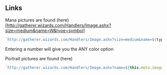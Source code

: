 ## Links

Mana pictures are found (here)[http://gatherer.wizards.com/Handlers/Image.ashx?size=medium&name=W&type=symbol]
```javascript
`http://gatherer.wizards.com/Handlers/Image.ashx?size=medium&name=${type || 'w' || 3}&type=symbol`
```

Entering a number will give you the ANY color option

Portrait pictures are found (here)
```javascript
`http://gatherer.wizards.com/Handlers/Image.ashx?name=${this.meta.imageName.split(" ").join("+")}&type=card`
```